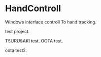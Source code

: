 # HandControll
Windows interface controll To hand tracking.

test project.

TSURUSAKI test.
OOTA test.

oota test2.

